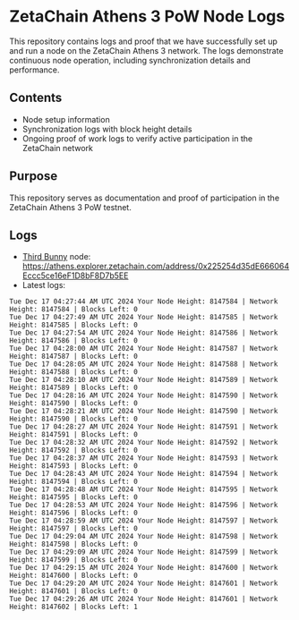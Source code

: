 # ZetaChain Athens 3 PoW Node Logs
This repository contains logs and proof that we have successfully set up and run a node on the ZetaChain Athens 3 network. The logs demonstrate continuous node operation, including synchronization details and performance.

## Contents
- Node setup information
- Synchronization logs with block height details
- Ongoing proof of work logs to verify active participation in the ZetaChain network

## Purpose
This repository serves as documentation and proof of participation in the ZetaChain Athens 3 PoW testnet.

## Logs

- [Third Bunny](https://thirdbunny.xyz/) node: https://athens.explorer.zetachain.com/address/0x225254d35dE666064Eccc5ce16eF1D8bF8D7b5EE
- Latest logs:
```
Tue Dec 17 04:27:44 AM UTC 2024 Your Node Height: 8147584 | Network Height: 8147584 | Blocks Left: 0
Tue Dec 17 04:27:49 AM UTC 2024 Your Node Height: 8147585 | Network Height: 8147585 | Blocks Left: 0
Tue Dec 17 04:27:54 AM UTC 2024 Your Node Height: 8147586 | Network Height: 8147586 | Blocks Left: 0
Tue Dec 17 04:28:00 AM UTC 2024 Your Node Height: 8147587 | Network Height: 8147587 | Blocks Left: 0
Tue Dec 17 04:28:05 AM UTC 2024 Your Node Height: 8147588 | Network Height: 8147588 | Blocks Left: 0
Tue Dec 17 04:28:10 AM UTC 2024 Your Node Height: 8147589 | Network Height: 8147589 | Blocks Left: 0
Tue Dec 17 04:28:16 AM UTC 2024 Your Node Height: 8147590 | Network Height: 8147590 | Blocks Left: 0
Tue Dec 17 04:28:21 AM UTC 2024 Your Node Height: 8147590 | Network Height: 8147590 | Blocks Left: 0
Tue Dec 17 04:28:27 AM UTC 2024 Your Node Height: 8147591 | Network Height: 8147591 | Blocks Left: 0
Tue Dec 17 04:28:32 AM UTC 2024 Your Node Height: 8147592 | Network Height: 8147592 | Blocks Left: 0
Tue Dec 17 04:28:37 AM UTC 2024 Your Node Height: 8147593 | Network Height: 8147593 | Blocks Left: 0
Tue Dec 17 04:28:43 AM UTC 2024 Your Node Height: 8147594 | Network Height: 8147594 | Blocks Left: 0
Tue Dec 17 04:28:48 AM UTC 2024 Your Node Height: 8147595 | Network Height: 8147595 | Blocks Left: 0
Tue Dec 17 04:28:53 AM UTC 2024 Your Node Height: 8147596 | Network Height: 8147596 | Blocks Left: 0
Tue Dec 17 04:28:59 AM UTC 2024 Your Node Height: 8147597 | Network Height: 8147597 | Blocks Left: 0
Tue Dec 17 04:29:04 AM UTC 2024 Your Node Height: 8147598 | Network Height: 8147598 | Blocks Left: 0
Tue Dec 17 04:29:09 AM UTC 2024 Your Node Height: 8147599 | Network Height: 8147599 | Blocks Left: 0
Tue Dec 17 04:29:15 AM UTC 2024 Your Node Height: 8147600 | Network Height: 8147600 | Blocks Left: 0
Tue Dec 17 04:29:20 AM UTC 2024 Your Node Height: 8147601 | Network Height: 8147601 | Blocks Left: 0
Tue Dec 17 04:29:26 AM UTC 2024 Your Node Height: 8147601 | Network Height: 8147602 | Blocks Left: 1
```
